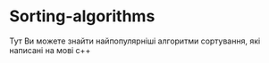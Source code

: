 # Sorting-algorithms

Тут Ви можете знайти найпопулярніші алгоритми сортування, які написані на мові с++ 
